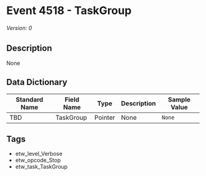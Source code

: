 # Event 4518 - TaskGroup
###### Version: 0

## Description
None

## Data Dictionary
|Standard Name|Field Name|Type|Description|Sample Value|
|---|---|---|---|---|
|TBD|TaskGroup|Pointer|None|`None`|

## Tags
* etw_level_Verbose
* etw_opcode_Stop
* etw_task_TaskGroup